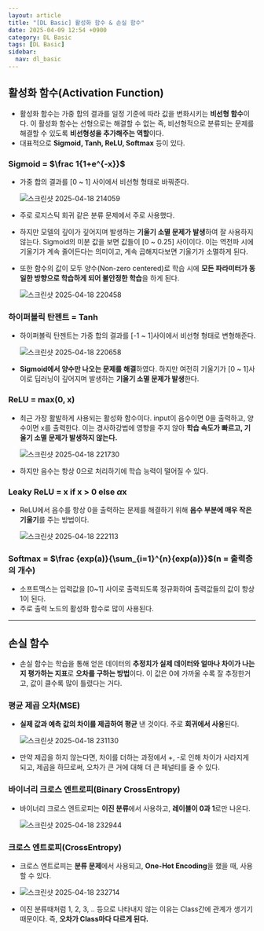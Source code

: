 ```yaml
---
layout: article
title: "[DL Basic] 활성화 함수 & 손실 함수"
date: 2025-04-09 12:54 +0900
category: DL Basic
tags: [DL Basic]
sidebar:
  nav: dl_basic
---
```

## 활성화 함수(Activation Function)

- 활성화 함수는 가중 합의 결과를 일정 기준에 따라 값을 변화시키는 **비선형 함수**이다. 이 활성화 함수는 선형으로는 해결할 수 없는 즉, 비선형적으로 분류되는 문제를 해결할 수 있도록 **비선형성을 추가해주는 역할**이다.
- 대표적으로 **Sigmoid, Tanh, ReLU, Softmax** 등이 있다.

### Sigmoid = $\frac 1{1+e^{-x}}$

- 가중 합의 결과를 [0 ~ 1] 사이에서 비선형 형태로 바꿔준다.
    
    ![스크린샷 2025-04-18 214059](https://github.com/user-attachments/assets/a7cfe82b-6afd-4961-8a1c-05896181e7fa)

- 주로 로지스틱 회귀 같은 분류 문제에서 주로 사용했다.
- 하지만 모델의 깊이가 깊어지며 발생하는 **기울기 소멸 문제가 발생**하여 잘 사용하지 않는다. Sigmoid의 미분 값을 보면 값들이 [0 ~ 0.25] 사이이다. 이는 역전파 시에 기울기가 계속 줄어든다는 의미이고, 계속 곱해지다보면 기울기가 소멸하게 된다.
- 또한 함수의 값이 모두 양수(Non-zero centered)로 학습 시에 **모든 파라미터가 동일한 방향으로 학습하게 되어 불안정한 학습**을 하게 된다.
    
    ![스크린샷 2025-04-18 220458](https://github.com/user-attachments/assets/b6e73b42-faa5-4690-a368-1de021bf6c6b)


### **하이퍼볼릭 탄젠트 = Tanh**

- 하이퍼볼릭 탄젠트는 가중 합의 결과를 [-1 ~ 1]사이에서 비선형 형태로 변형해준다.
    
    ![스크린샷 2025-04-18 220658](https://github.com/user-attachments/assets/0e030d08-396e-42cc-a833-97f7cf151fa7)

- **Sigmoid에서 양수만 나오는 문제를 해결**하였다. 하지만 여전히 기울기가 [0 ~ 1]사이로 딥러닝이 깊어지며 발생하는 **기울기 소멸 문제가 발생**한다.

### **ReLU = max(0, x)**

- 최근 가장 활발하게 사용되는 활성화 함수이다. input이 음수이면 0을 출력하고, 양수이면 x를 출력한다. 이는 경사하강법에 영향을 주지 않아 **학습 속도가 빠르고, 기울기 소멸 문제가 발생하지 않는다.**
    
    ![스크린샷 2025-04-18 221730](https://github.com/user-attachments/assets/b9c39a4b-fe2d-4c0e-b9de-0647604e86ef)

- 하지만 음수는 항상 0으로 처리하기에 학습 능력이 떨어질 수 있다.

### **Leaky ReLU = x if x > 0 else $\alpha$x**

- ReLU에서 음수를 항상 0을 출력하는 문제를 해결하기 위해 **음수 부분에 매우 작은 기울기**를 주는 방법이다.
    
    ![스크린샷 2025-04-18 222113](https://github.com/user-attachments/assets/8dfd6c50-8918-4782-9538-85a0644f81a0)


### Softmax = $\frac {exp(a)}{\sum_{i=1}^{n}{exp(a)}}$(n = 출력층의 개수)

- 소프트맥스는 입력값을 [0~1] 사이로 출력되도록 정규화하여 출력값들의 값이 항상 1이 된다.
- 주로 출력 노드의 활성화 함수로 많이 사용된다.

---

## 손실 함수

- 손실 함수는 학습을 통해 얻은 데이터의 **추정치가 실제 데이터와 얼마나 차이가 나는지 평가하는 지표**로 **오차를 구하는 방법**이다. 이 값은 0에 가까울 수록 잘 추정한거고, 값이 클수록 많이 틀렸다는 거다.

### 평균 제곱 오차(MSE)

- **실제 값과 예측 값의 차이를 제곱하여 평균** 낸 것이다. 주로 **회귀에서 사용**된다.
    
    ![스크린샷 2025-04-18 231130](https://github.com/user-attachments/assets/f46aa4f8-a7ae-4593-9dc1-4df913927d56)

- 만약 제곱을 하지 않는다면, 차이를 더하는 과정에서 +, -로 인해 차이가 사라지게 되고, 제곱을 하므로써, 오차가 큰 거에 대해 더 큰 페널티를 줄 수 있다.

### 바이너리 크로스 엔트로피(Binary CrossEntropy)

- 바이너리 크로스 엔트로피는 **이진 분류**에서 사용하고, **레이블이 0과 1**로만 나온다.
    
    ![스크린샷 2025-04-18 232944](https://github.com/user-attachments/assets/fa6fbca8-27ed-458e-a5f9-83d11ca3ab80)


### 크로스 엔트로피(CrossEntropy)

- 크로스 엔트로피는 **분류 문제**에서 사용되고, **One-Hot Encoding**을 했을 때, 사용할 수 있다.
- 
    ![스크린샷 2025-04-18 232714](https://github.com/user-attachments/assets/05607a04-d054-40a2-b8c5-39b235aa7043)

- 이진 분류때처럼 1, 2, 3, .. 등으로 나타내지 않는 이유는 Class간에 관계가 생기기 때문이다. 즉, **오차가 Class마다 다르게 된다.**

